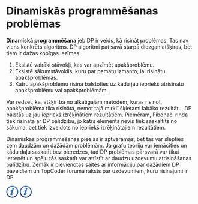 # Dinamiskās programmēšanas problēmas

**Dinamiskā programmēšana** jeb DP ir veids, kā risināt problēmas. Tas nav viens konkrēts algoritms. DP algoritmi pat savā starpā diezgan atšķiras, bet tiem ir dažas kopīgas iezīmes:

1. Eksistē vairāki stāvokļi, kas var apzīmēt apakšproblēmu.
1. Eksistē sākumstāvoklis, kuru par pamatu izmanto, lai risinātu apakšproblēmas.
1. Katru apakšproblēmu risina balstoties uz kādu jau iepriekš atrisinātu apakšproblēmu vai apakšproblēmām.

Var redzēt, ka, atšķirībā no alkatīgajām metodēm, kuras risinot, apakšproblēma tika risināta, ņemot tajā mirklī šķietami labāko rezultātu, DP balstās uz jau iepriekš izrēķinātiem rezultātiem. Piemēram, Fibonači rinda tiek risināta ar DP palīdzību, jo katrs elements nevis tiek saskaitīts no sākuma, bet tiek izveidots no iepriekš izrēķinātajiem rezultātiem.

Dinamiskās programmēšanas pieejas ir aptveramas, bet tās var slēpties zem daudzām un dažādām problēmām. Ja grafu teoriju var iemācīties un kādu daļu saskatīt bez pieredzes, tad DP problēmas pārsvarā var tikai ietrenēt un spēju tās saskatīt var attīstīt ar daudzu uzdevumu atrisināšanas palīdzību. Zemāk ir pievienotas saites ar informāciju par dažādiem DP paveidiem un TopCoder foruma raksts par uzdevumiem, kuru risinājumi ir DP.

<a href="http://people.cs.clemson.edu/~bcdean/dp_practice/" target="_blank">![Vairāk informācija](/media/theory/information.png)</a>
<a href="http://apps.topcoder.com/forums/?module=Thread&threadID=674592&start=0&mc=9#1775726" target="_blank">![Vairāk informācija](/media/theory/information.png)</a>